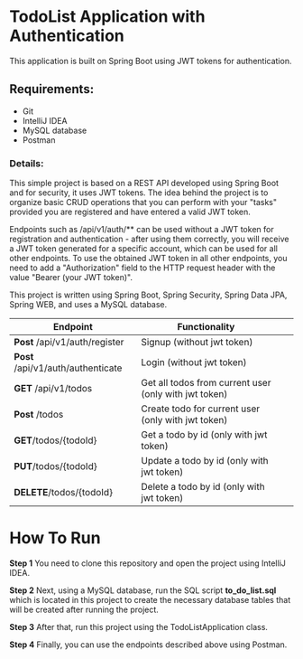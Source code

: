 # TodoList Application with Authentication

This application is built on Spring Boot using JWT tokens for authentication.

## Requirements:
* Git
* IntelliJ IDEA
* MySQL database
* Postman

### Details:
This simple project is based on a REST API developed using Spring Boot and for security, it uses JWT tokens. The idea behind the project is to organize basic CRUD operations that you can perform with your "tasks" provided you are registered and have entered a valid JWT token.

Endpoints such as /api/v1/auth/** can be used without a JWT token for registration and authentication - after using them correctly, you will receive a JWT token generated for a specific account, which can be used for all other endpoints.
To use the obtained JWT token in all other endpoints, you need to add a "Authorization" field to the HTTP request header with the value "Bearer (your JWT token)".

This project is written using Spring Boot, Spring Security, Spring Data JPA, Spring WEB, and uses a MySQL database.


| Endpoint                           | Functionality                                          |   |   |
|------------------------------------|--------------------------------------------------------|---|---|
| **Post** /api/v1/auth/register     | Signup (without jwt token)                             |   |   |
| **Post** /api/v1/auth/authenticate | Login (without jwt token)                              |   |   |
| **GET** /api/v1/todos              | Get all todos from current user (only with jwt token)  |   |   |
| **Post** /todos                    | Create todo for current user (only with jwt token)     |   |   |
| **GET**/todos/{todoId}             | Get a todo by id (only with jwt token)                 |   |   |
| **PUT**/todos/{todoId}             | Update a todo by id (only with jwt token)              |   |   |
| **DELETE**/todos/{todoId}          | Delete a todo by id (only with jwt token)              |   |   |



# How To Run

**Step 1**
You need to clone this repository and open the project using IntelliJ IDEA.

**Step 2**
Next, using a MySQL database, run the SQL script **to_do_list.sql** which is located in this project to create the necessary database tables
that will be created after running the project.

**Step 3**
After that, run this project using the TodoListApplication class.

**Step 4**
Finally, you can use the endpoints described above using Postman.